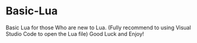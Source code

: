 # Basic-Lua
Basic Lua for those Who are new to Lua. (Fully recommend to using Visual Studio Code to open the Lua file) Good Luck and Enjoy!
